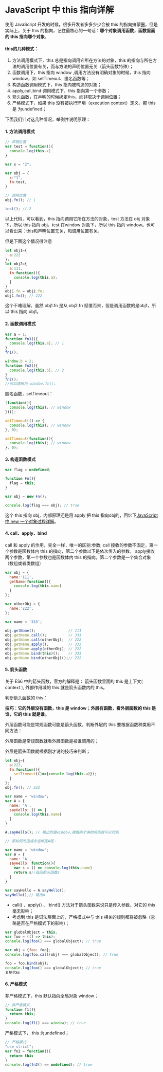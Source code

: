 # JavaScript 中 this 指向详解

使用 JavaScript 开发的时候，很多开发者多多少少会被 this 的指向搞蒙圈，但是实际上，关于 this 的指向，记住最核心的一句话：**哪个对象调用函数，函数里面的 this 指向哪个对象**。

#### this的几种模式：

1. 方法调用模式下，this 总是指向调用它所在方法的对象，this 的指向与所在方法的调用位置有关，而与方法的声明位置无关（箭头函数特殊）；
2. 函数调用下，this 指向 window ,调用方法没有明确对象的时候，this 指向 window，如 setTimeout、匿名函数等；
3. 构造函数调用模式下，this 指向被构造的对象；
4. apply,call,bind 调用模式下，this 指向第一个参数；
5. 箭头函数，在声明的时候绑定this，而非取决于调用位置；
6. 严格模式下，如果 this 没有被执行环境（execution context）定义，那 this是 为undefined；

下面我们针对这几种情况，举例并说明原理：

#### 1. 方法调用模式

```javascript
// 声明位置
var test = function(){
  console.log(this.x)
} 

var x = "2";

var obj = {
  x:"1",
  fn:test,
}

// 调用位置
obj.fn(); // 1

test(); // 2
```

以上代码，可以看到，this 指向调用它所在方法的对象，test 方法在 obj 对象下，所以 this 指向 obj，test 在window 对象下，所以 this 指向 window。也可以看出来：this和声明位置无关，和调用位置有关。

但是下面这个情况得注意

```javascript
let obj1={
  a:222
};
let obj2={
  a:111,
  fn:function(){
    console.log(this.a);
  }
}
obj1.fn = obj2.fn;
obj1.fn(); // 222
```

这个不难理解，虽然 obj1.fn 是从 obj2.fn 赋值而来，但是调用函数的是obj1，所以 this 指向 obj1。

#### 2. 函数调用模式

```javascript
var a = 1;
function fn1(){
  console.log(this.a); // 1
}
fn1();

window.b = 2;
function fn2(){
  console.log(this.b); // 2
}
fn2();
//可以理解为 window.fn();
```

匿名函数，setTimeout：

```javascript
(function(){
  console.log(this); // window
})();

setTimeout(() => {
  console.log(this); // window
}, 0);

setTimeout(function(){
  console.log(this); // window
}, 0);
```

#### 3. 构造函数模式

```javascript
var flag = undefined; 

function Fn(){
  flag = this;
}    

var obj = new Fn();

console.log(flag === obj); // true
```

这个 this 指向 obj，内部原理还是用 apply 把 this 指向obj的，回忆下[JavaScript中 new 一个对象过程详解](https://blog.csdn.net/ZYS10000/article/details/113447144)。

#### 4. call、apply、bind

call 和 apply 的作用，完全一样，唯一的区别:参数; call 接收的参数不固定，第一个参数是函数体内 this 的指向，第二个参数以下是依次传入的参数。 apply接收两个参数，第一个参数也是函数体内 this 的指向。第二个参数是一个集合对象（数组或者类数组）

```javascript
var obj = {
  name:'111',
  getName:function(){
    console.log(this.name)
  }
};

var otherObj = {
  name:'222',
};

var name = '333';
        
obj.getName();               // 111
obj.getName.call();          // 333
obj.getName.call(otherObj);  // 222
obj.getName.apply();         // 333
obj.getName.apply(otherObj); // 222
obj.getName.bind(this)();    // 333
obj.getName.bind(otherObj)();// 222
```

#### 5. 箭头函数

关于 ES6 中的箭头函数，官方的解释是： 箭头函数里面的 this 是上下文( context ), 外部作用域的 this 就是箭头函数内的 this。

判断箭头函数的 this：

**技巧：它的外层没有函数，this 是 window；外层有函数，看外层函数的 this 是谁，它的 this 就是谁。**

外层函数可能是常规函数可能是箭头函数，判断外层的 this 要根据函数种类用不同方法：

外层函数是常规函数就看外层函数是被谁调用的；

外层是箭头函数就根据刚才说的技巧来判断；

```javascript
let obj={
  a:222,
  fn:function(){    
    setTimeout(()=>{console.log(this.a)});
  }
};
obj.fn(); // 222
```

```javascript
var name = 'window'; 
var A = {
  name: 'A',
  sayHello: () => {
    console.log(this.name)
  }
}

A.sayHello(); // 输出的是window,根据刚才讲的规则就可以判断

// 那如何改造成永远绑定A呢：

var name = 'window'; 
var A = {
  name: 'A',
  sayHello: function(){
    var s = () => console.log(this.name)
    return s//返回箭头函数s
  }
}

var sayHello = A.sayHello();
sayHello();// 输出A 
```

- call() 、apply() 、 bind() 方法对于箭头函数来说只是传入参数，对它的 this 毫无影响；
- 考虑到 this 是词法层面上的，严格模式中与 this 相关的规则都将被忽略（忽略是否在严格模式下的影响）；

```javascript
var globalObject = this;
var foo = (() => this);
console.log(foo() === globalObject); // true

var obj = {foo: foo};
console.log(foo.call(obj) === globalObject); // true

foo = foo.bind(obj);
console.log(foo() === globalObject); // true
复制代码
```

#### 6. 严格模式

非严格模式下，this 默认指向全局对象 window；

```javascript
// 非严格模式
function f1(){
  return this;
}
console.log(f1() === window); // true
```

严格模式下， this 为undefined；

```javascript
// 严格模式
"use strict";
var fn2 = function(){
  return this
}    
console.log(fn2() == undefined); // true
```